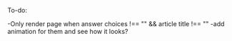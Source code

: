 To-do:

-Only render page when answer choices !== "" && article title !== ""
-add animation for them and see how it looks?
